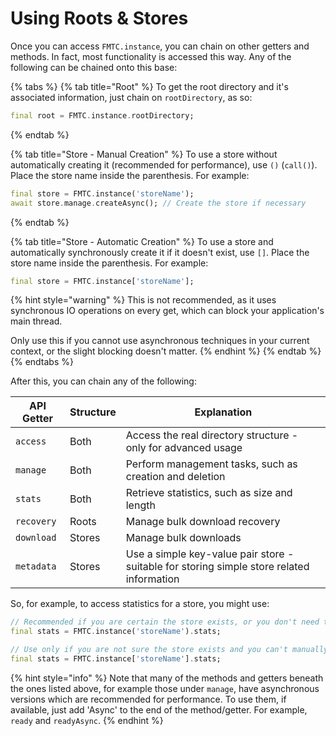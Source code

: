 # Using Roots & Stores

Once you can access `FMTC.instance`, you can chain on other getters and methods. In fact, most functionality is accessed this way. Any of the following can be chained onto this base:

{% tabs %}
{% tab title="Root" %}
To get the root directory and it's associated information, just chain on `rootDirectory`, as so:

```dart
final root = FMTC.instance.rootDirectory;
```
{% endtab %}

{% tab title="Store - Manual Creation" %}
To use a store without automatically creating it (recommended for performance), use `()` (`call()`). Place the store name inside the parenthesis. For example:

```dart
final store = FMTC.instance('storeName');
await store.manage.createAsync(); // Create the store if necessary
```
{% endtab %}

{% tab title="Store - Automatic Creation" %}
To use a store and automatically synchronously create it if it doesn't exist, use `[]`. Place the store name inside the parenthesis. For example:

```dart
final store = FMTC.instance['storeName'];
```

{% hint style="warning" %}
This is not recommended, as it uses synchronous IO operations on every get, which can block your application's main thread.

Only use this if you cannot use asynchronous techniques in your current context, or the slight blocking doesn't matter.
{% endhint %}
{% endtab %}
{% endtabs %}

After this, you can chain any of the following:

| API Getter | Structure | Explanation                                                                               |
| ---------- | --------- | ----------------------------------------------------------------------------------------- |
| `access`   | Both      | Access the real directory structure - only for advanced usage                             |
| `manage`   | Both      | Perform management tasks, such as creation and deletion                                   |
| `stats`    | Both      | Retrieve statistics, such as size and length                                              |
| `recovery` | Roots     | Manage bulk download recovery                                                             |
| `download` | Stores    | Manage bulk downloads                                                                     |
| `metadata` | Stores    | Use a simple key-value pair store - suitable for storing simple store related information |

So, for example, to access statistics for a store, you might use:

```dart
// Recommended if you are certain the store exists, or you don't need to perform actions with the store at this point
final stats = FMTC.instance('storeName').stats;

// Use only if you are not sure the store exists and you can't manually create it asynchronously
final stats = FMTC.instance['storeName'].stats;
```

{% hint style="info" %}
Note that many of the methods and getters beneath the ones listed above, for example those under `manage`, have asynchronous versions which are recommended for performance. To use them, if available, just add 'Async' to the end of the method/getter. For example, `ready` and `readyAsync`.
{% endhint %}
